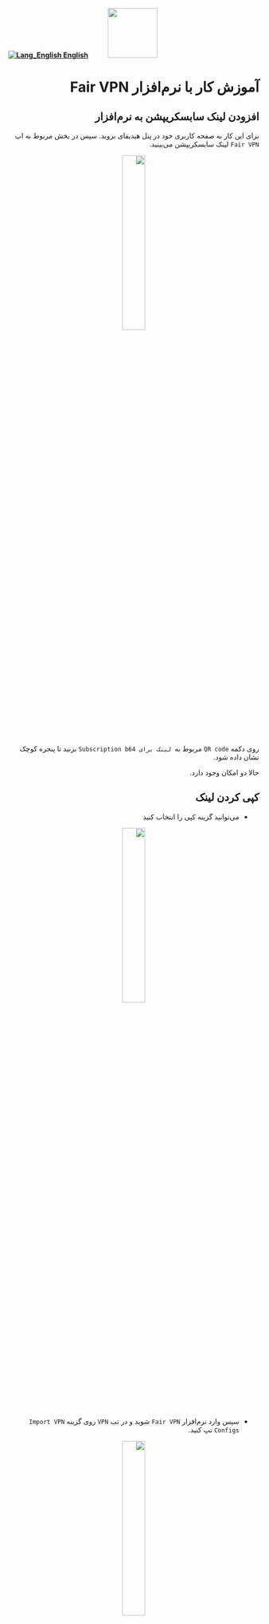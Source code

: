 [**![Lang_English](https://user-images.githubusercontent.com/125398461/229074810-599bd7f9-0bc1-44a9-b76e-90bf7e182314.png) English**](https://github.com/hiddify/hiddify-config/wiki/Tutorial-for-Fair-VPN-app)&nbsp;&nbsp;&nbsp;&nbsp;&nbsp;&nbsp;&nbsp;&nbsp;&nbsp;&nbsp;<a href="https://github.com/hiddify/hiddify-config/wiki/%D9%87%D9%85%D9%87-%D8%A2%D9%85%D9%88%D8%B2%D8%B4%E2%80%8C%D9%87%D8%A7-%D9%88-%D9%88%DB%8C%D8%AF%D8%A6%D9%88%D9%87%D8%A7"><img width="100" src="https://github.com/hiddify/hiddify-config/assets/125398461/3704cd84-eee6-4c45-abe7-3c02936bbebb" /></a>

<div dir=rtl>

# آموزش کار با نرم‌افزار Fair VPN


## افزودن لینک سابسکریپشن به نرم‌افزار

برای این کار به صفحه کاربری خود در پنل هیدیفای بروید. سپس در بخش مربوط به اپ `Fair VPN` لینک سابسکریپشن می‌بینید. 

<div align=center>

<img width=30% src="https://github.com/hiddify/hiddify-config/assets/125398461/1e4b67ca-ad95-43e1-b9d1-76af7e007822" />
</div>



روی دکمه `QR code` مربوط به` لینک برای Subscription b64` بزنید تا پنجره کوچک نشان داده شود. 





حالا دو امکان وجود دارد. 

## کپی کردن لینک

* می‌توانید گزینه کپی را انتخاب کنید

<div align=center>

<img width=30% src="https://github.com/hiddify/hiddify-config/assets/125398461/564d5f43-f2dd-4e0c-a79a-a2042a2db738" />
</div>

 * سپس وارد نرم‌افزار `Fair VPN` شوید و در تب `VPN` روی گزینه `Import VPN Configs` تپ کنید.

<div align=center>

<img width=30% src="https://github.com/hiddify/hiddify-config/assets/125398461/3631c51e-15d7-44a6-bda0-c8df0b61c9d0" />
</div>

* لینک مربوط به سابسکریپشن را که کپی کرده بودید را در اینجا قرار دهید `OK` کنید. 

<div align=center>

<img width=30% src="https://github.com/hiddify/hiddify-config/assets/125398461/16c4e038-ab2f-4f01-86d6-8ed147180c93" />
</div>


بعد از چند ثانیه کانفیگ‌ها به نرم‌افزار اضافه می‌شوند. 


## اسکن کردن QR Code
 حالت بعدی وارد کردن لینک، استفاده از QR code می‌باشد. 
* برای این کار باید از منوی پایین نرم‌افزار در تب `VPN` گزینه `Add VPN by QR Code` را بزنید 

<div align=center>

<img width=30% src="https://github.com/hiddify/hiddify-config/assets/125398461/1107964d-22ff-4fd8-854c-32c09be13b1e" />
</div>

* سپس با استفاده از دوربین گوشی QR code مربوط را در صفحه کاربری پنل اسکن کنید. با این کار شما به حالت قبل کانفیگ‌ها به نرم‌افزار اضافه می‌شوند. 


<div align=center>

<img width=30% src="https://github.com/hiddify/hiddify-config/assets/125398461/a6629f69-cdcc-404f-a8e0-f099a58a290c" />
</div>


## تست کانفیگ‌ها

برای تست کانفیگ‌ها از گزینه `Test VPN Latency` تپ کنید سپس گزینه `Test Web Latency` را بزنید. با این کار تست واقعی از کانکشن‌ها گرفته می‌شود و در کنار هر کانکشن نتیجه آن نمایش داده می‌شود. 

<div align=center>

<img width=30% src="https://github.com/hiddify/hiddify-config/assets/125398461/322b3680-e908-4a9d-8423-47ef3c50c1ff" />
</div>



## مرتب‌سازی کانفیگ‌ها بر اساس نتیجه تست

برای این کار از گزینه `Test VPN Latency` گزینه `Sort by Latency` را انتخاب کنید. با این کار کانکشن‌ها بر اساس نتیجه تست مرتب می‌شوند. 

<div align=center>

<img width=30% src="https://github.com/hiddify/hiddify-config/assets/125398461/04ef4c98-8dde-4da0-b0dd-2250ec32b8c7" />
</div>


## آپدیت کردن لینک سابسکریپشن
این برنامه این قابلیت را ندارد بنابراین در صورت نیاز به آپدیت لینک سابسکریپشن و کانفیگ‌ها باید از گزینه `Delete All VPN` استفاده کنید و مجدد لینک سابسکریپشن را اضافه نمایید. 

> نکته: اگر از قابلیت AutoCDN استفاده می‌کنید، برای آپدیت کانکشن‌ها و دریافت آیپی تمیز جدید باید همه کانکشن‌ها را با استفاده از `Delete All VPN` حذف کنید و سپس با VPN خاموش صفحه کاربری را رفرش کنید و مجددا لینک سابسکریپشن را به نرم‌افزار اضافه نمایید.

<div align=center>

<img width=30% src="https://github.com/hiddify/hiddify-config/assets/125398461/6aef8018-ee10-414f-b889-f1dde61bdbe9" />
</div>

## قابلیت اشتراک‌گذاری اتصال VPN با دستگاه‌های موجود دیگر

فرض کنید نیاز دارید روی گوشی VPN را روشن کنید و دستگاه دیگری که نیاز به اتصال به اینترنت آزاد دارد ولی قابلیت نصب VPN را ندارد؛ متصل کنید. برای این کار کافیه در Fair VPN از دکمه `Local Sharing` استفاده کنید و آن را روشن کنید. بعد از آن یک پیغام به شمل زیر داده می‌شود. 

<div align=center>

<img width=30% src="https://github.com/hiddify/hiddify-config/assets/125398461/781db733-df3f-4190-baaa-5dd4dc529727" />
</div>


در دستگاه دوم کافیه در قسمت تنظیمات پروکسی دستگاه، روی آیپی و پورت داده شده تنظیمات را انجام بدهید تا انصال به VPN برقرار گردد. 


